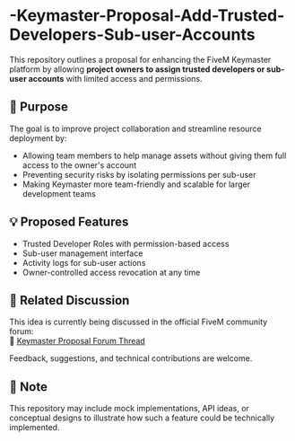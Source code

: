 # -Keymaster-Proposal-Add-Trusted-Developers-Sub-user-Accounts


This repository outlines a proposal for enhancing the FiveM Keymaster platform by allowing **project owners to assign trusted developers or sub-user accounts** with limited access and permissions.

## 🔧 Purpose

The goal is to improve project collaboration and streamline resource deployment by:
- Allowing team members to help manage assets without giving them full access to the owner's account
- Preventing security risks by isolating permissions per sub-user
- Making Keymaster more team-friendly and scalable for larger development teams

## 💡 Proposed Features

- Trusted Developer Roles with permission-based access
- Sub-user management interface
- Activity logs for sub-user actions
- Owner-controlled access revocation at any time

## 📄 Related Discussion

This idea is currently being discussed in the official FiveM community forum:  
🔗 [Keymaster Proposal Forum Thread](https://forum.cfx.re/t/keymaster-proposal-add-trusted-developers-sub-user-accounts/5212967)

Feedback, suggestions, and technical contributions are welcome.

## 📁 Note

This repository may include mock implementations, API ideas, or conceptual designs to illustrate how such a feature could be technically implemented.
